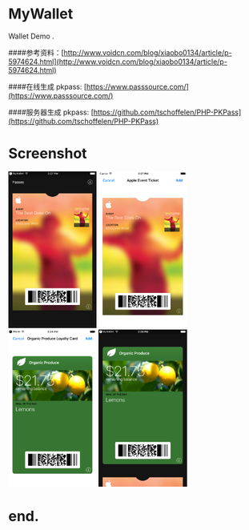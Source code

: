 # MyWallet

Wallet Demo .

####参考资料：[http://www.voidcn.com/blog/xiaobo0134/article/p-5974624.html](http://www.voidcn.com/blog/xiaobo0134/article/p-5974624.html)

####在线生成 pkpass: [https://www.passsource.com/](https://www.passsource.com/)

####服务器生成 pkpass: [https://github.com/tschoffelen/PHP-PKPass](https://github.com/tschoffelen/PHP-PKPass)

# Screenshot

<img src="image/Event.png" width="35%">
<img src="image/Event2.png" width="35%">
<img src="image/StoreCard.png" width="35%">
<img src="image/StoreCard2.png" width="35%">



# end.